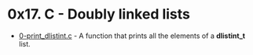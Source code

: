 # 0x17. C - Doubly linked lists

- [0-print_dlistint.c]() - A function that prints all the elements of a **dlistint_t** list.
